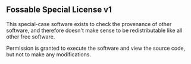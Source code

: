 ## Fossable Special License v1

This special-case software exists to check the provenance of other software, and
therefore doesn't make sense to be redistributable like all other free software.

Permission is granted to execute the software and view the source code, but not
to make any modifications.
